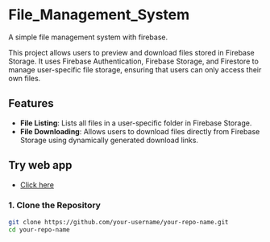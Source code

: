 # File_Management_System
A simple file management system with firebase. 

This project allows users to preview and download files stored in Firebase Storage. It uses Firebase Authentication, Firebase Storage, and Firestore to manage user-specific file storage, ensuring that users can only access their own files.

## Features

- **File Listing**: Lists all files in a user-specific folder in Firebase Storage.
- **File Downloading**: Allows users to download files directly from Firebase Storage using dynamically generated download links.

## Try web app
- [Click here](https://unifile.netlity.app/)

### 1. Clone the Repository
```bash
git clone https://github.com/your-username/your-repo-name.git
cd your-repo-name   